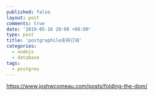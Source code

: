 ```yaml
---
published: false
layout: post
comments: true
date: '2019-05-16 20:00 +08:00'
type: post
title: 'postgraphile支持订阅'
categories:
  - nodejs
  - database
tags:
  - postgres
---
```


https://www.joshwcomeau.com/posts/folding-the-dom/
